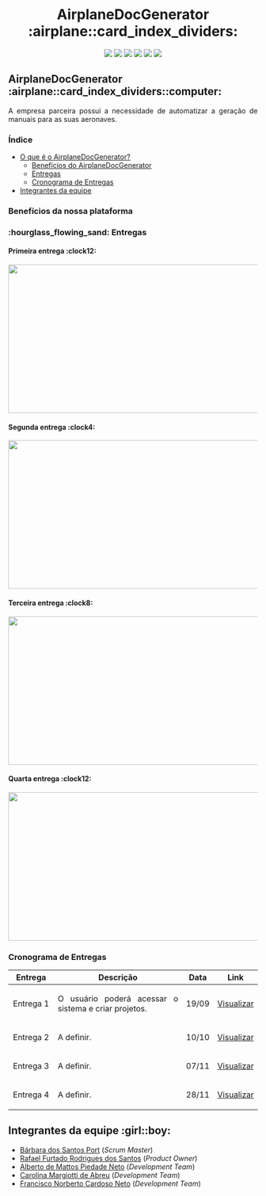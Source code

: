 <html>
       <head></head>
       <body>
              <h1 align="center">AirplaneDocGenerator :airplane::card_index_dividers:</h1>
              <p align="center">
                     <img src="https://img.shields.io/badge/HTML-239120?style=for-the-badge&logo=html5&logoColor=white">
                     <img src="https://img.shields.io/badge/React-20232A?style=for-the-badge&logo=react&logoColor=61DAFB">
                     <img src="https://img.shields.io/badge/JavaScript-F7DF1E?style=for-the-badge&logo=javascript&logoColor=black">
                     <img src="https://img.shields.io/badge/Tailwind_CSS-38B2AC?style=for-the-badge&logo=tailwind-css&logoColor=white">
                     <img src="https://img.shields.io/badge/Spring-6DB33F?style=for-the-badge&logo=spring&logoColor=white">
                     <img src="https://img.shields.io/badge/PostgreSQL-316192?style=for-the-badge&logo=postgresql&logoColor=white">
              </p>
              <h2>AirplaneDocGenerator :airplane::card_index_dividers::computer:</h2>
              <p align="justify">A empresa parceira possui a necessidade de automatizar a geração de manuais para as suas aeronaves.</p>
              <h3>Índice</h3>
              <ul>
                     <li><a href="">O que é o AirplaneDocGenerator?</a>
                     <ul>
                            <li><a href="">Benefícios do AirplaneDocGenerator</a>
                            <li><a href="">Entregas</a>
                            <li><a href="">Cronograma de Entregas</a>
                     </ul>
                     <li><a href="">Integrantes da equipe</a>
              </ul>
              <h3>Benefícios da nossa plataforma</h3>
              <h3>:hourglass_flowing_sand: Entregas</h3>
              <h4>Primeira entrega :clock12:</h4>
              <p align="justify"></p>
              <img src="card" width="550px" height="300px">
              <h4>Segunda entrega :clock4:</h4>
              <p align="justify"></p>
              <img src="card" width="550px" height="300px">
              <h4>Terceira entrega :clock8:</h4>
              <p align="justify"></p>
              <img src="card" width="550px" height="300px">
              <h4>Quarta entrega :clock12:</h4>
              <p align="justify"></p>
              <img src="card" width="550px" height="300px">
              <h3>Cronograma de Entregas</h3>
              <table>
                     <thead>
                            <th width=100px>Entrega</th>
                            <th width=500px>Descrição</th>
                            <th width=45px>Data</th>
                            <th width=45px>Link</th>
                     </thead>
                     <tr>
                            <td><p align="center">Entrega 1</p></td>
                            <td><p align="justify">O usuário poderá acessar o sistema e criar projetos.</p></td>
                            <td><p align="center">19/09</p></td>
                            <td><p align="center"><a href="">Visualizar</a></p></td>
                     </tr>
                     <tr>
                            <td><p align="center">Entrega 2</p></td>
                            <td><p align="justify">A definir.</p></td>
                            <td><p align="center">10/10</p></td>
                            <td><p align="center"><a href="">Visualizar</p></td>
                     </tr>
                     <tr>
                            <td><p align="center">Entrega 3</p></td>
                            <td><p align="justify">A definir.</p></td>
                            <td><p align="center">07/11</p></td>
                            <td><p align="center"><a href="">Visualizar</p></td>
                     </tr>
                     <tr>
                            <td><p align="center">Entrega 4</p></td>
                            <td><p align="justify">A definir.</p></td>
                            <td><p align="center">28/11</p></td>
                            <td><p align="center"><a href="">Visualizar</p></td>
                     </tr>
              </table>
              <h2>Integrantes da equipe :girl::boy:</h2>
              <ul>
                     <li><a href="https://www.linkedin.com/in/b%C3%A1rbara-port-402158198/">Bárbara dos Santos Port</a> (<i>Scrum Master</i>)
                     <li><a href="https://www.linkedin.com/in/rafael-furtado-613a9712a/">Rafael Furtado Rodrigues dos Santos</a> (<i>Product Owner</i>)
                     <li><a href="https://www.linkedin.com/in/alberto-de-mattos-piedade-neto-2b758035/">Alberto de Mattos Piedade Neto</a> (<i>Development Team</i>)
                     <li><a href="https://www.linkedin.com/in/carolina-margiotti-703897193/">Carolina Margiotti de Abreu</a> (<i>Development Team</i>)
                     <li><a href="https://www.linkedin.com/in/francisco-cardoso-1954651b2/">Francisco Norberto Cardoso Neto</a> (<i>Development Team</i>)
              </ul>
       </body>
</html>
